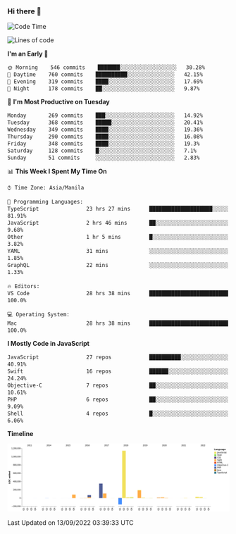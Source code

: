 ### Hi there 👋

<!--START_SECTION:waka-->
![Code Time](http://img.shields.io/badge/Code%20Time-3%2C070%20hrs%2034%20mins-blue)

![Lines of code](https://img.shields.io/badge/From%20Hello%20World%20I%27ve%20Written-2%20Million%20lines%20of%20code-blue)

**I'm an Early 🐤** 

```text
🌞 Morning    546 commits    ███████░░░░░░░░░░░░░░░░░░   30.28% 
🌆 Daytime    760 commits    ██████████░░░░░░░░░░░░░░░   42.15% 
🌃 Evening    319 commits    ████░░░░░░░░░░░░░░░░░░░░░   17.69% 
🌙 Night      178 commits    ██░░░░░░░░░░░░░░░░░░░░░░░   9.87%

```
📅 **I'm Most Productive on Tuesday** 

```text
Monday       269 commits    ███░░░░░░░░░░░░░░░░░░░░░░   14.92% 
Tuesday      368 commits    █████░░░░░░░░░░░░░░░░░░░░   20.41% 
Wednesday    349 commits    ████░░░░░░░░░░░░░░░░░░░░░   19.36% 
Thursday     290 commits    ████░░░░░░░░░░░░░░░░░░░░░   16.08% 
Friday       348 commits    ████░░░░░░░░░░░░░░░░░░░░░   19.3% 
Saturday     128 commits    █░░░░░░░░░░░░░░░░░░░░░░░░   7.1% 
Sunday       51 commits     ░░░░░░░░░░░░░░░░░░░░░░░░░   2.83%

```


📊 **This Week I Spent My Time On** 

```text
⌚︎ Time Zone: Asia/Manila

💬 Programming Languages: 
TypeScript               23 hrs 27 mins      ████████████████████░░░░░   81.91% 
JavaScript               2 hrs 46 mins       ██░░░░░░░░░░░░░░░░░░░░░░░   9.68% 
Other                    1 hr 5 mins         █░░░░░░░░░░░░░░░░░░░░░░░░   3.82% 
YAML                     31 mins             ░░░░░░░░░░░░░░░░░░░░░░░░░   1.85% 
GraphQL                  22 mins             ░░░░░░░░░░░░░░░░░░░░░░░░░   1.33%

🔥 Editors: 
VS Code                  28 hrs 38 mins      █████████████████████████   100.0%

💻 Operating System: 
Mac                      28 hrs 38 mins      █████████████████████████   100.0%

```

**I Mostly Code in JavaScript** 

```text
JavaScript               27 repos            ██████████░░░░░░░░░░░░░░░   40.91% 
Swift                    16 repos            ██████░░░░░░░░░░░░░░░░░░░   24.24% 
Objective-C              7 repos             ██░░░░░░░░░░░░░░░░░░░░░░░   10.61% 
PHP                      6 repos             ██░░░░░░░░░░░░░░░░░░░░░░░   9.09% 
Shell                    4 repos             █░░░░░░░░░░░░░░░░░░░░░░░░   6.06%

```


**Timeline**

![Chart not found](https://raw.githubusercontent.com/rad182/rad182/main/charts/bar_graph.png) 


 Last Updated on 13/09/2022 03:39:33 UTC
<!--END_SECTION:waka-->


<!--
**rad182/rad182** is a ✨ _special_ ✨ repository because its `README.md` (this file) appears on your GitHub profile.

Here are some ideas to get you started:

- 🔭 I’m currently working on ...
- 🌱 I’m currently learning ...
- 👯 I’m looking to collaborate on ...
- 🤔 I’m looking for help with ...
- 💬 Ask me about ...
- 📫 How to reach me: ...
- 😄 Pronouns: ...
- ⚡ Fun fact: ...
-->

